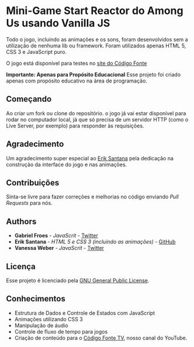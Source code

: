 # Mini-Game Start Reactor do Among Us usando Vanilla JS

Todo o jogo, incluindo as animações e os sons, foram desenvolvidos sem a utilização de nenhuma lib ou framework. Foram utilizados apenas HTML 5, CSS 3 e JavaScript puro.

O jogo está disponível para testes no [site do Código Fonte](https://startreactor.codigofonte.com.br)

**Importante: Apenas para Propósito Educacional**
Esse projeto foi criado apenas com propósito educativo na área de programação.

## Começando

Ao criar um fork ou clone do repositório. o jogo já vai estar disponível para rodar no computador local, já que só precisa de um servidor HTTP (como o Live Server, por exemplo) para responder às requisições.

## Agradecimento

Um agradecimento super especial ao [Erik Santana](https://github.com/imerik1/) pela dedicação na construção da interface do jogo e nas animações.

## Contribuições

Sinta-se livre para fazer correções e melhorias no código enviando *Pull Requests* para nós.

## Authors

* **Gabriel Froes** - *JavaScrit* - [Twitter](https://www.twitter.com/gabrielfroes)
* **Erik Santana** - *HTML 5 e CSS 3 (incluindo as animações)* - [GitHub](https://github.com/imerik1/)
* **Vanessa Weber** - *JavaScrit* - [Twitter](https://www.twitter.com/nessaweberfroes)

## Licença

Esse projeto é licenciado pela [GNU General Public License](https://opensource.org/licenses/GPL-3.0).

## Conhecimentos

* Estrutura de Dados e Controle de Estados com JavaScript
* Animações utilizando CSS 3
* Manipulação de áudio
* Controle de fluxo de tempo para jogos
* Criação de conteúdo para o [Código Fonte TV](https://youtu.be/C3WZrP0zlUk), nosso canal do YouTube.
